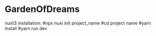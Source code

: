 # GardenOfDreams

nuxt3 installation:
#npx nuxi init project_name
#cd project name
#yarn install
#yarn run dev

